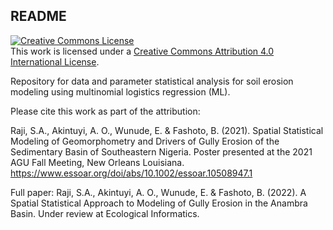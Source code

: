 ## README

<a rel="license" href="http://creativecommons.org/licenses/by/4.0/"><img alt="Creative Commons License" style="border-width:0" src="https://i.creativecommons.org/l/by/4.0/88x31.png" /></a><br />This work is licensed under a <a rel="license" href="http://creativecommons.org/licenses/by/4.0/">Creative Commons Attribution 4.0 International License</a>.

Repository for data and parameter statistical analysis for soil erosion modeling using multinomial logistics regression (ML). 

Please cite this work as part of the attribution:

Raji, S.A., Akintuyi, A. O., Wunude, E. & Fashoto, B. (2021). Spatial Statistical Modeling of Geomorphometry and Drivers of Gully Erosion of the Sedimentary Basin of Southeastern Nigeria. Poster presented at the 2021 AGU Fall Meeting, New Orleans Louisiana. https://www.essoar.org/doi/abs/10.1002/essoar.10508947.1 

Full paper:
Raji, S.A., Akintuyi, A. O., Wunude, E. & Fashoto, B. (2022). A Spatial Statistical Approach to Modeling of Gully Erosion in the Anambra Basin. Under review at Ecological Informatics.
